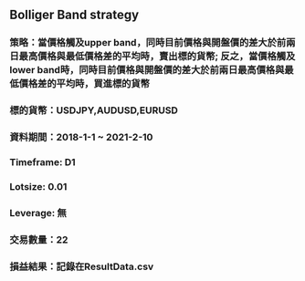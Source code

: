 ## Bolliger Band strategy 

### 策略：當價格觸及upper band，同時目前價格與開盤價的差大於前兩日最高價格與最低價格差的平均時，賣出標的貨幣; 反之，當價格觸及lower band時，同時目前價格與開盤價的差大於前兩日最高價格與最低價格差的平均時，買進標的貨幣  
### 標的貨幣：USDJPY,AUDUSD,EURUSD  
### 資料期間：2018-1-1 ~ 2021-2-10  
### Timeframe: D1  
### Lotsize: 0.01  
### Leverage: 無  
### 交易數量：22  
### 損益結果：記錄在ResultData.csv  

